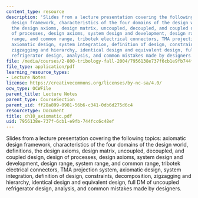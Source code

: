 ```yaml
---
content_type: resource
description: 'Slides from a lecture presentation covering the following topics: axiomatic
  design framework, characteristics of the four domains of the design world, definitions,
  the design axioms, design matrix, uncoupled, decoupled, and coupled design, design
  of processes, design axioms, system design and development, design range, system
  range, and common range, tribotek electrical connectors, TMA projection system,
  axiomatic design, system integration, definition of design, constraints, decomposition,
  zigzagging and hierarchy, identical design and equivalent design, full DM of uncoupled
  refrigerator design, analysis, and common mistakes made by designers.'
file: /media/courses/2-800-tribology-fall-2004/7956138e737f6cb1e9fb744fcc6c48ef_ch10_axiomatic.pdf
file_type: application/pdf
learning_resource_types:
- Lecture Notes
license: https://creativecommons.org/licenses/by-nc-sa/4.0/
ocw_type: OCWFile
parent_title: Lecture Notes
parent_type: CourseSection
parent_uid: ff28a899-0981-56b6-c341-0db6d275d6c4
resourcetype: Document
title: ch10_axiomatic.pdf
uid: 7956138e-737f-6cb1-e9fb-744fcc6c48ef
---
```

Slides from a lecture presentation covering the following topics: axiomatic design framework, characteristics of the four domains of the design world, definitions, the design axioms, design matrix, uncoupled, decoupled, and coupled design, design of processes, design axioms, system design and development, design range, system range, and common range, tribotek electrical connectors, TMA projection system, axiomatic design, system integration, definition of design, constraints, decomposition, zigzagging and hierarchy, identical design and equivalent design, full DM of uncoupled refrigerator design, analysis, and common mistakes made by designers.